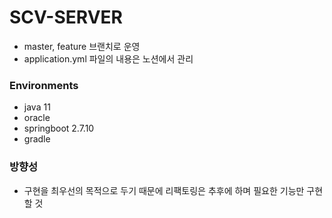 # SCV-SERVER

- master, feature 브랜치로 운영
- application.yml 파일의 내용은 노션에서 관리

### Environments
- java 11
- oracle
- springboot 2.7.10
- gradle

### 방향성
- 구현을 최우선의 목적으로 두기 때문에 리팩토링은 추후에 하며 필요한 기능만 구현할 것
